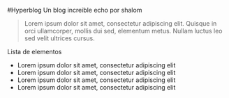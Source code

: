 #Hyperblog
Un blog increible echo por shalom
>Lorem ipsum dolor sit amet, consectetur adipiscing elit. Quisque in orci ullamcorper, mollis dui sed, elementum metus. Nullam luctus leo sed velit ultrices cursus. 

Lista de elementos
* Lorem ipsum dolor sit amet, consectetur adipiscing elit
* Lorem ipsum dolor sit amet, consectetur adipiscing elit
* Lorem ipsum dolor sit amet, consectetur adipiscing elit
* Lorem ipsum dolor sit amet, consectetur adipiscing elit
